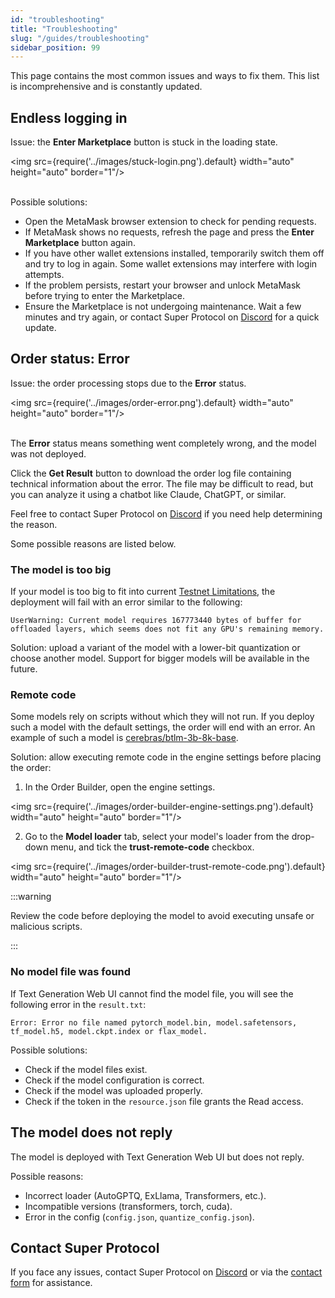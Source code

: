 ```yaml
---
id: "troubleshooting"
title: "Troubleshooting"
slug: "/guides/troubleshooting"
sidebar_position: 99
---
```


This page contains the most common issues and ways to fix them. This list is incomprehensive and is constantly updated.

## Endless logging in

Issue: the **Enter Marketplace** button is stuck in the loading state.

<img src={require('../images/stuck-login.png').default} width="auto" height="auto" border="1"/>
<br/>
<br/>

Possible solutions:

- Open the MetaMask browser extension to check for pending requests.
- If MetaMask shows no requests, refresh the page and press the **Enter Marketplace** button again.
- If you have other wallet extensions installed, temporarily switch them off and try to log in again. Some wallet extensions may interfere with login attempts. 
- If the problem persists, restart your browser and unlock MetaMask before trying to enter the Marketplace.
- Ensure the Marketplace is not undergoing maintenance. Wait a few minutes and try again, or contact Super Protocol on [Discord](https://discord.gg/superprotocol) for a quick update.

## Order status: Error

Issue: the <a id="order"><span className="dashed-underline">order</span></a> processing stops due to the **Error** status.

<img src={require('../images/order-error.png').default} width="auto" height="auto" border="1"/>
<br/>
<br/>

The **Error** status means something went completely wrong, and the model was not deployed.

Click the **Get Result** button to download the order log file containing technical information about the error. The file may be difficult to read, but you can analyze it using a chatbot like Claude, ChatGPT, or similar.

Feel free to contact Super Protocol on [Discord](https://discord.gg/superprotocol) if you need help determining the reason.

Some possible reasons are listed below.

### The model is too big

If your model is too big to fit into current [Testnet Limitations](/marketplace/limitations), the deployment will fail with an error similar to the following:

```
UserWarning: Current model requires 167773440 bytes of buffer for offloaded layers, which seems does not fit any GPU's remaining memory.
```

Solution: upload a variant of the model with a lower-bit quantization or choose another model. Support for bigger models will be available in the future.

### Remote code

Some models rely on scripts without which they will not run. If you deploy such a model with the default settings, the order will end with an error. An example of such a model is [cerebras/btlm-3b-8k-base](https://huggingface.co/cerebras/btlm-3b-8k-base).

Solution: allow executing remote code in the <a id="engine"><span className="dashed-underline">engine</span></a> settings before placing the order:

1. In the Order Builder, open the engine settings.

<img src={require('../images/order-builder-engine-settings.png').default} width="auto" height="auto" border="1"/>
<br/>

2. Go to the **Model loader** tab, select your model's loader from the drop-down menu, and tick the **trust-remote-code** checkbox.

<img src={require('../images/order-builder-trust-remote-code.png').default} width="auto" height="auto" border="1"/>
<br/>

:::warning

Review the code before deploying the model to avoid executing unsafe or malicious scripts.

:::

### No model file was found

If Text Generation Web UI cannot find the model file, you will see the following error in the `result.txt`:

```
Error: Error no file named pytorch_model.bin, model.safetensors, tf_model.h5, model.ckpt.index or flax_model.
```

Possible solutions:

- Check if the model files exist.
- Check if the model configuration is correct.
- Check if the model was uploaded properly.
- Check if the token in the `resource.json` file grants the Read access.

## The model does not reply

The model is deployed with Text Generation Web UI but does not reply.

Possible reasons:

- Incorrect loader (AutoGPTQ, ExLlama, Transformers, etc.).
- Incompatible versions (transformers, torch, cuda).
- Error in the config (`config.json`, `quantize_config.json`).

## Contact Super Protocol

If you face any issues, contact Super Protocol on [Discord](https://discord.gg/superprotocol) or via the [contact form](https://superprotocol.zendesk.com/hc/en-us/requests/new) for assistance.